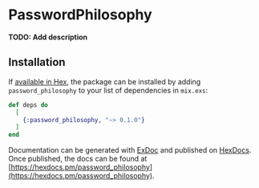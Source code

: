 # PasswordPhilosophy

**TODO: Add description**

## Installation

If [available in Hex](https://hex.pm/docs/publish), the package can be installed
by adding `password_philosophy` to your list of dependencies in `mix.exs`:

```elixir
def deps do
  [
    {:password_philosophy, "~> 0.1.0"}
  ]
end
```

Documentation can be generated with [ExDoc](https://github.com/elixir-lang/ex_doc)
and published on [HexDocs](https://hexdocs.pm). Once published, the docs can
be found at [https://hexdocs.pm/password_philosophy](https://hexdocs.pm/password_philosophy).

